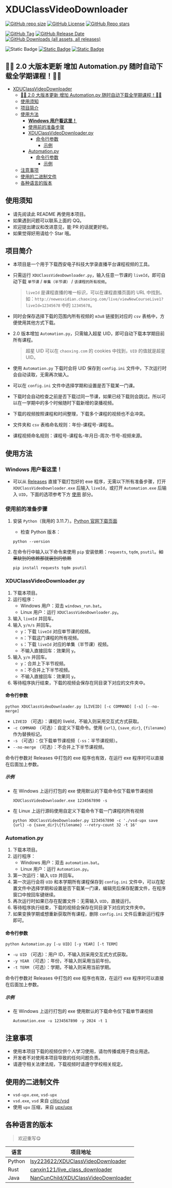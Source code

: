 # XDUClassVideoDownloader

[![GitHub repo size](https://img.shields.io/github/repo-size/lsy223622/XDUClassVideoDownloader)](https://github.com/lsy223622/XDUClassVideoDownloader/archive/refs/heads/main.zip)
[![GitHub License](https://img.shields.io/github/license/lsy223622/XDUClassVideoDownloader)](https://github.com/lsy223622/XDUClassVideoDownloader?tab=GPL-3.0-1-ov-file)
[![GitHub Repo stars](https://img.shields.io/github/stars/lsy223622/XDUClassVideoDownloader)](https://github.com/lsy223622/XDUClassVideoDownloader/stargazers)

[![GitHub Tag](https://img.shields.io/github/v/tag/lsy223622/XDUClassVideoDownloader)](https://github.com/lsy223622/XDUClassVideoDownloader/tags)
[![GitHub Release Date](https://img.shields.io/github/release-date-pre/lsy223622/XDUClassVideoDownloader)](https://github.com/lsy223622/XDUClassVideoDownloader/releases)
[![GitHub Downloads (all assets, all releases)](https://img.shields.io/github/downloads/lsy223622/XDUClassVideoDownloader/total)](https://github.com/lsy223622/XDUClassVideoDownloader/releases)

![Static Badge](https://img.shields.io/badge/QQ-2413282135-white?logo=tencentqq&logoColor=white&labelColor=blue)
[![Static Badge](https://img.shields.io/badge/HOME-lsy223622.com-white?labelColor=396aa9)](https://lsy223622.com)
[![Static Badge](https://img.shields.io/badge/BLOG-blog.lsy223622.com-white?labelColor=a6c4c2)](https://blog.lsy223622.com)

## 🎉🎉 2.0 大版本更新 增加 Automation.py 随时自动下载全学期课程！🎉🎉

- [XDUClassVideoDownloader](#xduclassvideodownloader)
  - [🎉🎉 2.0 大版本更新 增加 Automation.py 随时自动下载全学期课程！🎉🎉](#-20-大版本更新-增加-automationpy-随时自动下载全学期课程)
  - [使用须知](#使用须知)
  - [项目简介](#项目简介)
  - [使用方法](#使用方法)
    - [**Windows 用户看这里！**](#windows-用户看这里)
    - [使用前的准备步骤](#使用前的准备步骤)
    - [XDUClassVideoDownloader.py](#xduclassvideodownloaderpy)
      - [命令行参数](#命令行参数)
        - [示例](#示例)
    - [Automation.py](#automationpy)
      - [命令行参数](#命令行参数-1)
        - [示例](#示例-1)
  - [注意事项](#注意事项)
  - [使用的二进制文件](#使用的二进制文件)
  - [各种语言的版本](#各种语言的版本)

## 使用须知

- 请先阅读此 README 再使用本项目。
- 如果遇到问题可以联系上面的 QQ。
- 欢迎提出建议和改进意见，能 PR 的话就更好啦。
- 如果觉得好用请给个 Star 哦。

## 项目简介

- 本项目是一个用于下载西安电子科技大学录直播平台课程视频的工具。
- 只需运行 `XDUClassVideoDownloader.py`，输入任意一节课的 `liveId`，即可自动下载 `单节课` / `单集（半节课）` / `该课程的所有视频`。

   > `liveId` 是课程直播的唯一标识，可以在课程直播页面的 URL 中找到。如：`http://newesxidian.chaoxing.com/live/viewNewCourseLive1?liveId=12345678` 中的 `12345678`。

- 同时会保存选择下载的范围内所有视频的 `m3u8` 链接到对应的 `csv` 表格中，方便使用其他方式下载。
- 2.0 版本增加 `Automation.py`，只需输入超星 UID，即可自动下载本学期目前所有课程。

   > 超星 UID 可以在 `chaoxing.com` 的 cookies 中找到，`UID` 的值就是超星 UID。

- 使用 `Automation.py` 下载时会将 UID 保存到 `config.ini` 文件中，下次运行时会自动读取，无需再次输入。
- 可以在 `config.ini` 文件中选择学期和设置是否下载某一门课。
- 下载时会自动检查之前是否下载过同一节课，如果已经下载则会跳过。所以可以在一学期中的多个时候随时下载新增的录播视频。
- 下载的视频按照课程和时间整理，下载多个课程的视频也不会冲突。
- 文件夹和 `csv` 表格命名规则：年份-课程号-课程名。
- 课程视频命名规则：课程号-课程名-年月日-周次-节号-视频来源。

## 使用方法

### **Windows 用户看这里！**

- 可以从 [Releases](https://github.com/lsy223622/XDUClassVideoDownloader/releases/latest) 直接下载打包好的 exe 程序，无需以下所有准备步骤，打开 `XDUClassVideoDownloader.exe` 后输入 `liveId`，或打开 `Automation.exe` 后输入 `UID`，下面的选项参考下方 [使用](#xduclassvideodownloaderpy) 部分。

### 使用前的准备步骤

1. 安装 `Python`（我用的 3.11.7）。[Python 官网下载页面](https://www.python.org/downloads/)
   - 检查 Python 版本：

   ```shell
   python --version
   ```

2. 在命令行中输入以下命令来使用 `pip` 安装依赖：`requests`, `tqdm`, `psutil`。~~如果缺别的依赖那就装别的依赖~~

   ```shell
   pip install requests tqdm psutil
   ```

### XDUClassVideoDownloader.py

1. 下载本项目。
2. 运行程序：
   - Windows 用户：双击 `windows_run.bat`。
   - Linux 用户：运行 `XDUClassVideoDownloader.py`。
3. 输入 `liveId` 并回车。
4. 输入 `y/n/s` 并回车。
   - `y`：下载 `liveId` 对应单节课的视频。
   - `n`：下载这门课程的所有视频。
   - `s`：下载 `liveId` 对应的单集（半节课）视频。
   - 不输入直接回车：效果同 `y`。
5. 输入 `y/n` 并回车。
   - `y`：合并上下半节视频。
   - `n`：不合并上下半节视频。
   - 不输入直接回车：效果同 `y`。
6. 等待程序执行结束，下载的视频会保存在同目录下对应的文件夹中。

#### 命令行参数

```shell
python XDUClassVideoDownloader.py [LIVEID] [-c COMMAND] [-s] [--no-merge]
```

- `LIVEID` （可选）：课程的 liveId，不输入则采用交互式方式获取。
- `-c COMMAND` （可选）：自定义下载命令。使用 `{url}`, `{save_dir}`, `{filename}` 作为替换标记。
- `-s` （可选）：仅下载单节课视频（`-ss`：半节课视频）。
- `--no-merge` （可选）：不合并上下半节课视频。

命令行参数对 Releases 中打包的 exe 程序也有效，在运行 exe 程序时可以直接在后面加上参数。

##### 示例

- 在 Windows 上运行打包的 exe 使用默认的下载命令仅下载单节课视频

   ```shell
   XDUClassVideoDownloader.exe 1234567890 -s
   ```

- 在 Linux 上运行源码使用自定义下载命令下载一门课程的所有视频

   ```shell
   python XDUClassVideoDownloader.py 1234567890 -c './vsd-upx save {url} -o {save_dir}\{filename} --retry-count 32 -t 16'
   ```

### Automation.py

1. 下载本项目。
2. 运行程序：
   - Windows 用户：双击 `automation.bat`。
   - Linux 用户：运行 `Automation.py`。
3. 第一次运行：输入 `UID` 并回车。
4. 第一次运行会将 `UID` 和本学期所有课程保存到 `config.ini` 文件中，可以在配置文件中选择学期和设置是否下载某一门课，编辑完后保存配置文件，在程序窗口中按回车键继续。
5. 再次运行时如果已存在配置文件：无需输入 `UID`，直接运行。
6. 等待程序执行结束，下载的视频会保存在同目录下对应的文件夹中。
7. 如果变换学期或想重新获取所有课程，删除 `config.ini` 文件后重新运行程序即可。

#### 命令行参数

```shell
python Automation.py [-u UID] [-y YEAR] [-t TERM]
```

- `-u UID` （可选）：用户 ID，不输入则采用交互式方式获取。
- `-y YEAR` （可选）：年份，不输入则采用当前年份。
- `-t TERM` （可选）：学期，不输入则采用当前学期。

命令行参数对 Releases 中打包的 exe 程序也有效，在运行 exe 程序时可以直接在后面加上参数。

##### 示例

- 在 Windows 上运行打包的 exe 使用默认的下载命令仅下载单节课视频

   ```shell
   Automation.exe -u 1234567890 -y 2024 -t 1
   ```

## 注意事项

- 使用本项目下载的视频仅供个人学习使用，请勿传播或用于商业用途。
- 开发者不对使用本项目导致的任何问题负责。
- 请遵守相关法律法规，下载视频时请遵守学校相关规定。

## 使用的二进制文件

- `vsd-upx.exe`, `vsd-upx`
- `vsd.exe`, `vsd` 来自 [clitic/vsd](https://github.com/clitic/vsd)
- 使用 `upx` 压缩，来自 [upx/upx](https://github.com/upx/upx)

## 各种语言的版本

> 欢迎重写😋

| 语言 | 项目地址 |
| --- | --- |
| Python | [lsy223622/XDUClassVideoDownloader](https://github.com/lsy223622/XDUClassVideoDownloader) |
| Rust | [canxin121/live_class_downloader](https://github.com/canxin121/live_class_downloader) |
| Java | [NanCunChild/XDUClassVideoDownloader](https://github.com/NanCunChild/XDUClassVideoDownloader/tree/java-version) |
